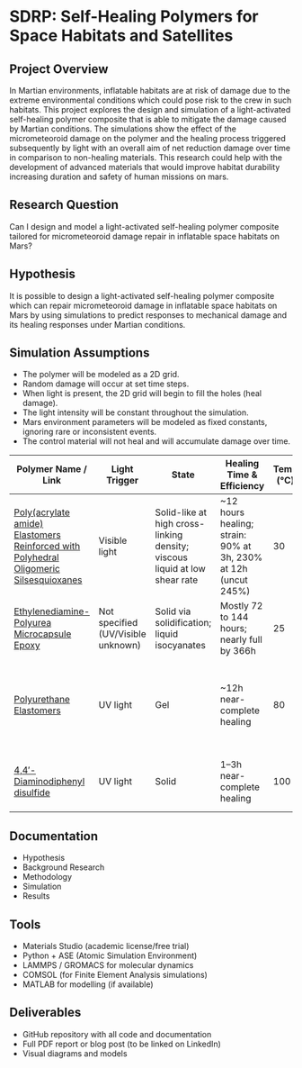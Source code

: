 # SDRP: Self-Healing Polymers for Space Habitats and Satellites

## Project Overview
In Martian environments, inflatable habitats are at risk of damage due to the extreme environmental conditions which could pose risk to the crew in such habitats. This project explores the design and simulation of a light-activated self-healing polymer composite that is able to mitigate the damage caused by Martian conditions. The simulations show the effect of the micrometeoroid damage on the polymer and the healing process triggered subsequently by light with an overall aim of net reduction damage over time in comparison to non-healing materials. This research could help with the development of advanced materials that would improve habitat durability increasing duration and safety of human missions on mars. 

## Research Question
Can I design and model a light-activated self-healing polymer composite tailored for micrometeoroid damage repair in inflatable space habitats on Mars?

## Hypothesis
It is possible to design a light-activated self-healing polymer composite which can repair micrometeoroid damage in inflatable space habitats on Mars by using simulations to predict responses to mechanical damage and its healing responses under Martian conditions.

## Simulation Assumptions

- The polymer will be modeled as a 2D grid.
- Random damage will occur at set time steps.
- When light is present, the 2D grid will begin to fill the holes (heal damage).
- The light intensity will be constant throughout the simulation.
- Mars environment parameters will be modeled as fixed constants, ignoring rare or inconsistent events.
- The control material will not heal and will accumulate damage over time.

| Polymer Name / Link | Light Trigger | State | Healing Time & Efficiency | Temp (°C) | Mechanical Strength | Repeat Healing | Radiation Notes | Other Notes |
|--------------------|---------------|-------|---------------------------|-----------|---------------------|----------------|-----------------|-------------|
| [Poly(acrylate amide) Elastomers Reinforced with Polyhedral Oligomeric Silsesquioxanes](https://www.nature.com/articles/s41578-020-0202-4) | Visible light | Solid-like at high cross-linking density; viscous liquid at low shear rate | ~12 hours healing; strain: 90% at 3h, 230% at 12h (uncut 245%) | 30 | 0.6 MPa at 245% strain | Not stated | Not stated | Temperature effect not tested |
| [Ethylenediamine-Polyurea Microcapsule Epoxy](https://pubs.acs.org/doi/abs/10.1021/acsapm.8b00116) | Not specified (UV/Visible unknown) | Solid via solidification; liquid isocyanates | Mostly 72 to 144 hours; nearly full by 366h | 25 | Not specified | Not stated | Not stated | Cold or breakage behavior unknown |
| [Polyurethane Elastomers](https://www.mdpi.com/1996-1944/13/2/326) | UV light | Gel | ~12h near-complete healing | 80 | 3.39 MPa tensile strength | Yes, efficiency drops over 3 cycles: 95%, 87%, 60% | Not stated | Healing likely ineffective at low temp |
| [4,4′-Diaminodiphenyl disulfide](https://pubs.acs.org/doi/full/10.1021/acsmacrolett.9b00766) | UV light | Solid | 1–3h near-complete healing | 100 | Breaks at ~3.7 MPa stress | Yes, due to S-S bonds | Excessive UV causes weakening | Heat accelerates healing; low temp slows process |

## Documentation
- Hypothesis
- Background Research
- Methodology
- Simulation
- Results

## Tools
- Materials Studio (academic license/free trial)
- Python + ASE (Atomic Simulation Environment)
- LAMMPS / GROMACS for molecular dynamics
- COMSOL (for Finite Element Analysis simulations)
- MATLAB for modelling (if available)

## Deliverables
- GitHub repository with all code and documentation
- Full PDF report or blog post (to be linked on LinkedIn)
- Visual diagrams and models
